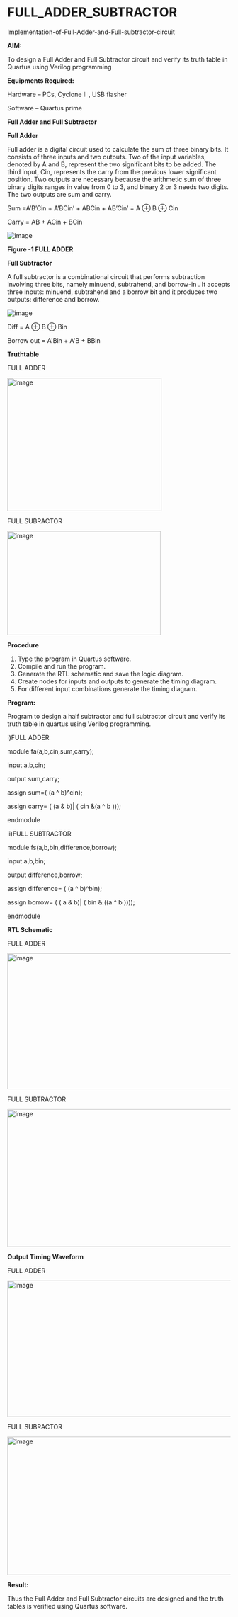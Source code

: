 # FULL_ADDER_SUBTRACTOR

Implementation-of-Full-Adder-and-Full-subtractor-circuit

**AIM:**

To design a Full Adder and Full Subtractor circuit and verify its truth table in Quartus using Verilog programming

**Equipments Required:**

Hardware – PCs, Cyclone II , USB flasher

Software – Quartus prime

**Full Adder and Full Subtractor**

**Full Adder**

Full adder is a digital circuit used to calculate the sum of three binary bits. It consists of three inputs and two outputs. Two of the input variables, denoted by A and B, represent the two significant bits to be added. The third input, Cin, represents the carry from the previous lower significant position. Two outputs are necessary because the arithmetic sum of three binary digits ranges in value from 0 to 3, and binary 2 or 3 needs two digits. The two outputs are sum and carry.

Sum =A’B’Cin + A’BCin’ + ABCin + AB’Cin’ = A ⊕ B ⊕ Cin 

Carry = AB + ACin + BCin

![image](https://github.com/naavaneetha/FULL_ADDER_SUBTRACTOR/assets/154305477/0f30ba51-5ffb-4198-845f-18e054f675e7)

**Figure -1 FULL ADDER**

**Full Subtractor**

A full subtractor is a combinational circuit that performs subtraction involving three bits, namely minuend, subtrahend, and borrow-in . It accepts three inputs: minuend, subtrahend and a borrow bit and it produces two outputs: difference and borrow.

![image](https://github.com/naavaneetha/FULL_ADDER_SUBTRACTOR/assets/154305477/02b24f51-ab51-4304-9ad6-7b81ffc1ead5)

Diff = A ⊕ B ⊕ Bin 

Borrow out = A'Bin + A'B + BBin

**Truthtable**

FULL ADDER

<img width="348" height="301" alt="image" src="https://github.com/user-attachments/assets/fe318bf8-12c3-4d66-afdb-ed54c4b4285c" />

FULL SUBRACTOR

<img width="346" height="235" alt="image" src="https://github.com/user-attachments/assets/7f5db924-d0ec-4df7-9f9a-e4254293602a" />

**Procedure**

 1. Type the program in Quartus software.
 2. Compile and run the program.
 3. Generate the RTL schematic and save the logic diagram.
 4. Create nodes for inputs and outputs to generate the timing diagram.
 5. For different input combinations generate the timing diagram.

**Program:**

Program to design a half subtractor and full subtractor circuit and verify its truth table in quartus using Verilog programming.

 i)FULL ADDER
 
 module fa(a,b,cin,sum,carry);

  input a,b,cin;
  
 output sum,carry;
 
 assign sum=( (a ^ b)^cin);
 
 assign carry= ( (a & b)| ( cin &(a ^ b )));
 
 endmodule
 
 ii)FULL SUBTRACTOR
 
 module fs(a,b,bin,difference,borrow);
 
 input a,b,bin;
 
 output difference,borrow;
 
 assign difference= ( (a ^ b)^bin);
 
 assign borrow= ( ( a & b)| ( bin & ((a ^ b ))));
 
 endmodule
 
**RTL Schematic**

FULL ADDER

<img width="588" height="307" alt="image" src="https://github.com/user-attachments/assets/dc4d9049-a9c3-4af8-b9a3-ec3223b33603" />

FULL SUBTRACTOR

<img width="582" height="311" alt="image" src="https://github.com/user-attachments/assets/615dd2c1-62f6-4b84-9cdc-731855e0a6b6" />

**Output Timing Waveform**

FULL ADDER

<img width="596" height="308" alt="image" src="https://github.com/user-attachments/assets/93366a61-015a-42aa-a98a-7d19b75919c1" />

FULL SUBRACTOR

<img width="595" height="312" alt="image" src="https://github.com/user-attachments/assets/7dd28faa-385f-466b-ac3a-b4128e474102" />

**Result:**

Thus the Full Adder and Full Subtractor circuits are designed and the truth tables is verified using Quartus software.



